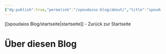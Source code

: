 ```yaml
---
{"dg-publish":true,"permalink":"/spoudaios-blog/about/","title":"spoudaios - Über diesen Blog"}
---
```


[[spoudaios Blog/startseite\|startseite]] - Zurück zur Startseite

# Über diesen Blog
